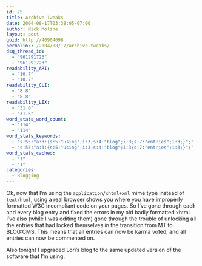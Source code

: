 ```yaml
---
id: 75
title: Archive Tweaks
date: 2004-08-17T03:38:05-07:00
author: Nick Moline
layout: post
guid: http://40904698
permalink: /2004/08/17/archive-tweaks/
dsq_thread_id:
  - "961291723"
  - "961291723"
readability_ARI:
  - "10.7"
  - "10.7"
readability_CLI:
  - "8.8"
  - "8.8"
readability_LIX:
  - "31.6"
  - "31.6"
word_stats_word_count:
  - "114"
  - "114"
word_stats_keywords:
  - 's:55:"a:3:{s:5:"using";i:3;s:4:"blog";i:3;s:7:"entries";i:3;}";'
  - 's:55:"a:3:{s:5:"using";i:3;s:4:"blog";i:3;s:7:"entries";i:3;}";'
word_stats_cached:
  - "1"
  - "1"
categories:
  - Blogging
---
```

Ok, now that I&#8217;m using the `application/xhtml+xml` mime type instead of `text/html`, using a <a title="Get Firefox" target="_blank" href="http://www.mozilla.org/firefox">real browser</a> shows you where you have improperly formatted W3C incompliant code on your pages. So I&#8217;ve gone through each and every blog entry and fixed the errors in my old badly formatted xhtml. I&#8217;ve also (while I was editing them) gone through the trouble of unlocking all the entries that had locked themselves in the transition from MT to BLOG:CMS. This means that all entries can now be karma voted, and all entries can now be commented on.

Also tonight I upgraded Lori&#8217;s blog to the same updated version of the software that I&#8217;m using.